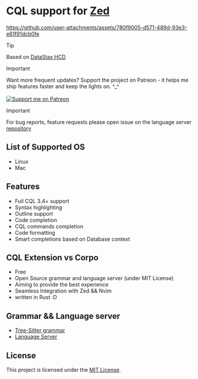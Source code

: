 # CQL support for [Zed](https://zed.dev)

https://github.com/user-attachments/assets/780f9005-d571-489d-93e3-e61f91dcb0fe

>[!TIP]
> Based on [DataStax HCD](https://docs.datastax.com/en/cql/hcd/reference/cql-reference-about.html)

>[!IMPORTANT]
> Want more frequent updates? Support the project on Patreon - it helps me ship features faster and keep the lights on. ^_^  
> </br>
>[![Support me on Patreon](https://img.shields.io/endpoint.svg?url=https%3A%2F%2Fshieldsio-patreon.vercel.app%2Fapi%3Fusername%3Dakzestia%26type%3Dpatrons&style=for-the-badge)](https://patreon.com/akzestia)

>[!IMPORTANT]
> For bug reports, feature requests please open issue on the language server [repository](https://github.com/Akzestia/cql-lsp/issues) 
> </br>

## List of Supported OS

- Linux
- Mac

## Features

- Full CQL 3.4+ support </br>
- Syntax highlighting </br>
- Outline support </br>
- Code completion </br>
- CQL commands completion </br>
- Code formatting </br>
- Smart completions based on Database context </br>

## CQL Extension vs Corpo 

- Free
- Open Source grammar and language server (under MIT License)
- Aiming to provide the best experience
- Seamless Integration with Zed && Nvim
- written in Rust :D

## Grammar && Language server

- [Tree-Sitter grammar](https://github.com/Akzestia/tree-sitter-cql)
- [Language Server](https://github.com/Akzestia/cql-lsp)

## License

This project is licensed under the [MIT License](LICENSE).
